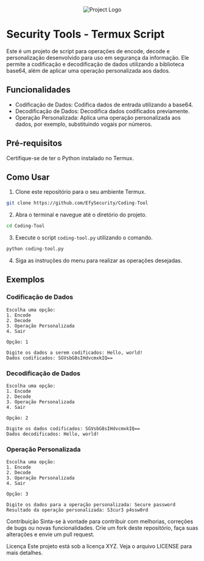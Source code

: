 <div align="center">
  <img src="project_logo.png" alt="Project Logo">
</div>

# Security Tools - Termux Script

Este é um projeto de script para operações de encode, decode e personalização desenvolvido para uso em segurança da informação. Ele permite a codificação e decodificação de dados utilizando a biblioteca base64, além de aplicar uma operação personalizada aos dados.

## Funcionalidades

- Codificação de Dados: Codifica dados de entrada utilizando a base64.
- Decodificação de Dados: Decodifica dados codificados previamente.
- Operação Personalizada: Aplica uma operação personalizada aos dados, por exemplo, substituindo vogais por números.

## Pré-requisitos

Certifique-se de ter o Python instalado no Termux.

## Como Usar


1. Clone este repositório para o seu ambiente Termux.

```bash
git clone https://github.com/EfySecurity/Coding-Tool
```

2. Abra o terminal e navegue até o diretório do projeto.

```bash
cd Coding-Tool
```

3. Execute o script `coding-tool.py` utilizando o comando.

```bash
python coding-tool.py
```

4. Siga as instruções do menu para realizar as operações desejadas.

## Exemplos

### Codificação de Dados

```plaintext
Escolha uma opção:
1. Encode
2. Decode
3. Operação Personalizada
4. Sair

Opção: 1

Digite os dados a serem codificados: Hello, world!
Dados codificados: SGVsbG8sIHdvcmxkIQ==
```

### Decodificação de Dados

```plaintext
Escolha uma opção:
1. Encode
2. Decode
3. Operação Personalizada
4. Sair

Opção: 2

Digite os dados codificados: SGVsbG8sIHdvcmxkIQ==
Dados decodificados: Hello, world!
```

### Operação Personalizada

```plaintext
Escolha uma opção:
1. Encode
2. Decode
3. Operação Personalizada
4. Sair

Opção: 3

Digite os dados para a operação personalizada: Secure password
Resultado da operação personalizada: S3cur3 p4ssw0rd

```

Contribuição
Sinta-se à vontade para contribuir com melhorias, correções de bugs ou novas funcionalidades. Crie um fork deste repositório, faça suas alterações e envie um pull request.

Licença
Este projeto está sob a licença XYZ. Veja o arquivo LICENSE para mais detalhes.
